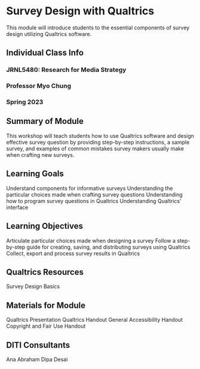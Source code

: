 
# Survey Design with Qualtrics
This module will introduce students to the essential components of survey design utilizing Qualtrics software.

## Individual Class Info

### JRNL5480: Research for Media Strategy

### Professor Myo Chung

### Spring 2023

## Summary of Module
This workshop will teach students how to use Qualtrics software and design effective survey question by providing step-by-step instructions, a sample survey, and examples of common mistakes survey makers usually make when crafting new surveys.

## Learning Goals
Understand components for informative surveys
Understanding the particular choices made when crafting survey questions
Understanding how to program survey questions in Qualtrics
Understanding Qualtrics' interface

## Learning Objectives
Articulate particular choices made when designing a survey
Follow a step-by-step guide for creating, saving, and distributing surveys using Qualtrics
Collect, export and process survey results in Qualtrics

## Qualtrics Resources
Survey Design Basics

## Materials for Module
Qualtrics Presentation
Qualtrics Handout
General Accessibility Handout
Copyright and Fair Use Handout


## DITI Consultants
Ana Abraham
Dipa Desai




